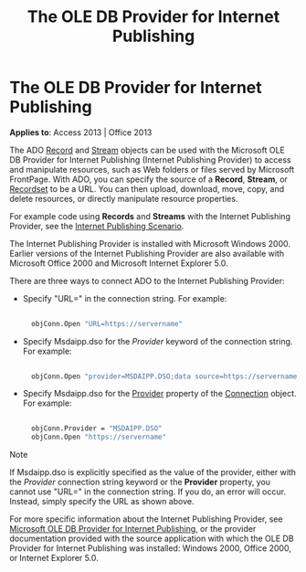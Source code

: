 ﻿---
title: The OLE DB Provider for Internet Publishing
TOCTitle: The OLE DB Provider for Internet Publishing
ms:assetid: 864e5ece-0f50-5d88-4c40-f951b2a2eded
ms:mtpsurl: https://msdn.microsoft.com/library/JJ249583(v=office.15)
ms:contentKeyID: 48546082
ms.date: 09/18/2015
mtps_version: v=office.15
---

# The OLE DB Provider for Internet Publishing


**Applies to**: Access 2013 | Office 2013

The ADO [Record](record-object-ado.md) and [Stream](stream-object-ado.md) objects can be used with the Microsoft OLE DB Provider for Internet Publishing (Internet Publishing Provider) to access and manipulate resources, such as Web folders or files served by Microsoft FrontPage. With ADO, you can specify the source of a **Record**, **Stream**, or [Recordset](recordset-object-ado.md) to be a URL. You can then upload, download, move, copy, and delete resources, or directly manipulate resource properties.

For example code using **Records** and **Streams** with the Internet Publishing Provider, see the [Internet Publishing Scenario](internet-publishing-scenario.md).

The Internet Publishing Provider is installed with Microsoft Windows 2000. Earlier versions of the Internet Publishing Provider are also available with Microsoft Office 2000 and Microsoft Internet Explorer 5.0.

There are three ways to connect ADO to the Internet Publishing Provider:

- Specify "URL=" in the connection string. For example:
    
  ```vb 
     
    objConn.Open "URL=https://servername" 
  ```

- Specify Msdaipp.dso for the *Provider* keyword of the connection string. For example:
    
  ```vb 
     
    objConn.Open "provider=MSDAIPP.DSO;data source=https://servername" 
  ```

- Specify Msdaipp.dso for the [Provider](provider-property-ado.md) property of the [Connection](connection-object-ado.md) object. For example:
    
  ```vb 
     
    objConn.Provider = "MSDAIPP.DSO" 
    objConn.Open "https://servername" 
  ```


> [!NOTE]
> <P>If Msdaipp.dso is explicitly specified as the value of the provider, either with the <EM>Provider</EM> connection string keyword or the <STRONG>Provider</STRONG> property, you cannot use "URL=" in the connection string. If you do, an error will occur. Instead, simply specify the URL as shown above.</P>



For more specific information about the Internet Publishing Provider, see [Microsoft OLE DB Provider for Internet Publishing](microsoft-ole-db-provider-for-internet-publishing.md), or the provider documentation provided with the source application with which the OLE DB Provider for Internet Publishing was installed: Windows 2000, Office 2000, or Internet Explorer 5.0.


